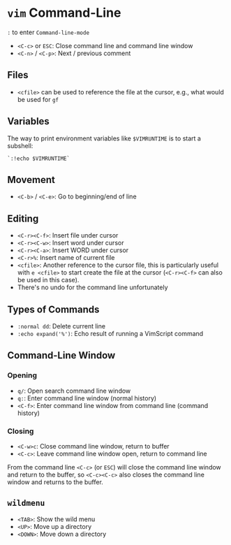 # `vim` Command-Line

`:` to enter `Command-line-mode`
- `<C-c>` or `ESC`: Close command line and command line window
- `<C-n>` / `<C-p>`: Next / previous comment

## Files

- `<cfile>` can be used to reference the file at the cursor, e.g., what would be used for `gf`

## Variables

The way to print environment variables like `$VIMRUNTIME` is to start a subshell:

```
`:!echo $VIMRUNTIME`
```
## Movement

- `<C-b>` / `<C-e>`: Go to beginning/end of line

## Editing

- `<C-r><C-f>`: Insert file under cursor
- `<C-r><C-w>`: Insert word under cursor
- `<C-r><C-a>`: Insert WORD under cursor
- `<C-r>%`: Insert name of current file
- `<cfile>`: Another reference to the cursor file, this is particularly useful with `e <cfile>` to start create the file at the cursor (`<C-r><C-f>` can also be used in this case).
- There's no undo for the command line unfortunately

## Types of Commands

- `:normal dd`: Delete current line
- `:echo expand('%')`: Echo result of running a VimScript command

## Command-Line Window

### Opening

- `q/`: Open search command line window
- `q:`: Enter command line window (normal history)
- `<C-f>`: Enter command line window from command line (command history)

### Closing

- `<C-w>c`: Close command line window, return to buffer
- `<C-c>`: Leave command line window open, return to command line

From the command line `<C-c>` (or `ESC`) will close the command line window and return to the buffer, so `<C-c><C-c>` also closes the command line window and returns to the buffer.

## `wildmenu`

- `<TAB>`: Show the wild menu
- `<UP>`: Move up a directory
- `<DOWN>`: Move down a directory
